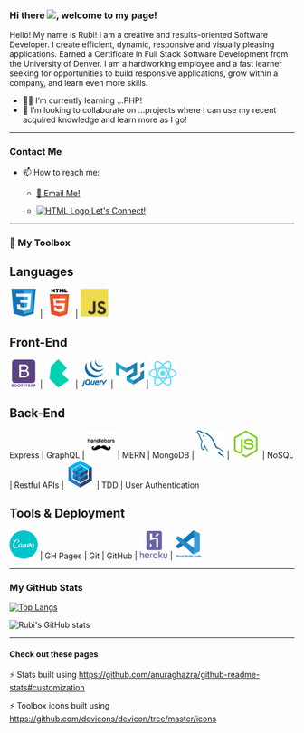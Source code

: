 ### Hi there <img src="https://media.tenor.com/images/3b388fe03da271d2674faf85eb7c3fcd/tenor.gif" width="50px">, welcome to my page!

Hello! My name is Rubi! I am a creative and results-oriented Software Developer. I create efficient, dynamic, responsive and visually pleasing applications. Earned a Certificate in Full Stack Software Development from the University of Denver. I am a hardworking employee and a fast learner seeking for opportunities to build responsive applications, grow within a company, and learn even more skills.

- 👩‍💻 I’m currently learning ...PHP!
- 💞️ I’m looking to collaborate on ...projects where I can use my recent acquired knowledge and learn more as I go! 

---

### Contact Me

- 📫 How to reach me:  
     * <a href="mailto:w.rubidia.rubio@gmail.com" target="_blank" rel="noopener noreferrer">📧 Email Me!</a>
            
     * <a href='https://linkedin.com/in/rubidia-rubio-in/' target="_blank" rel="noopener noreferrer">
        <img src="https://icons-for-free.com/iconfiles/png/512/linked+linkedin+logo+social+icon-1320191784782940875.png" alt="HTML Logo" width="50"> Let's Connect!</a>

---

### 🧰 My Toolbox
        
## Languages
<img src="https://github.com/devicons/devicon/blob/master/icons/css3/css3-original.svg" alt="CSS Logo" width="50" height="50"> | <img src="https://github.com/devicons/devicon/blob/master/icons/html5/html5-original-wordmark.svg" alt="HTML Logo" width="50" height="50"> | <img src="https://github.com/devicons/devicon/blob/master/icons/javascript/javascript-original.svg" alt="JavaScript Logo" width="50" height="50">
        
## Front-End
<img src="https://github.com/devicons/devicon/blob/master/icons/bootstrap/bootstrap-plain-wordmark.svg" alt="Bootstrap logo" width="50" height="50"> | <img src="https://github.com/devicons/devicon/blob/master/icons/bulma/bulma-plain.svg" alt="Bulma logo" width="50" height="50"> | <img src="https://github.com/devicons/devicon/blob/master/icons/jquery/jquery-plain-wordmark.svg" alt="JQuery Logo" width="50" height="50"> | <img src="https://github.com/devicons/devicon/blob/master/icons/materialui/materialui-original.svg" alt="MaterialUI Logo" width="50" height="50"> |<img src="https://github.com/devicons/devicon/blob/master/icons/react/react-original.svg" alt="React.js Logo" width="50" height="50" />
        
## Back-End
Express | GraphQL | <img src="https://github.com/devicons/devicon/blob/master/icons/handlebars/handlebars-original-wordmark.svg" alt="Handlebars logo" width="50" height="50"> | MERN | MongoDB | <img src="https://github.com/devicons/devicon/blob/master/icons/mysql/mysql-plain.svg" alt="MySQL logo" width="50" height="50"> | <img src="https://github.com/devicons/devicon/blob/master/icons/nodejs/nodejs-original.svg" alt="Node.js Logo" width="50" height="50"> | NoSQL | Restful APIs | <img src="https://github.com/devicons/devicon/blob/master/icons/sequelize/sequelize-original.svg" alt="Sequelize logo" width="50" height="50"> | TDD | User Authentication

## Tools & Deployment
<img src="https://github.com/devicons/devicon/blob/master/icons/canva/canva-original.svg" alt="Canva logo" width="50" height="50"> | GH Pages | Git | GitHub | <img src="https://github.com/devicons/devicon/blob/master/icons/heroku/heroku-plain-wordmark.svg" alt="Heroku logo" width="50" height="50"> | <img src="https://github.com/devicons/devicon/blob/master/icons/vscode/vscode-original-wordmark.svg" alt="VSCode logo" width="50" height="50">
 

---
### My GitHub Stats

[![Top Langs](https://github-readme-stats.vercel.app/api/top-langs/?username=rubiocode)](https://github.com/rubiocode/github-readme-stats)



![Rubi's GitHub stats](https://github-readme-stats.vercel.app/api?username=rubiocode&show_icons=true&theme=synthwave)
 
---
#### Check out these pages 

⚡ Stats built using https://github.com/anuraghazra/github-readme-stats#customization

⚡ Toolbox icons built using https://github.com/devicons/devicon/tree/master/icons
<!---
rubiocode/rubiocode is a ✨ special ✨ repository because its `README.md` (this file) appears on your GitHub profile.
You can click the Preview link to take a look at your changes.
--->
